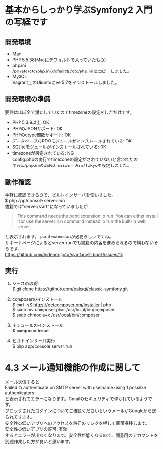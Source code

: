# 基本からしっかり学ぶSymfony2 入門の写経です

## 開発環境
- Mac  
- PHP 5.5.38(Macにデフォルトで入っていたもの)
- php.ini  
/private/etc/php.ini.defaultを/etc/php.iniにコピーしました。  
- MySQL   
Vagrant上のUbuntuにver5.7をインストールしました。

## 開発環境の準備
要件はほぼ全て満たしていたのでtimezoneの設定をしただけです。
- PHP 5.3.9以上: OK  
- PHPのJSONサポート: OK
- PHPのctype関数サポート: OK
- データベースのPDOモジュールがインストールされている: OK
- SQLiteモジュールがインストールされている: OK
- timezoneが設定されている: NG  
config.phpの実行でtimezoneの設定がされていないと言われたので/etc/php.iniのdate.timezoe = Asia/Tokyoを設定しました。

## 動作確認
手軽に確認できるので、ビルトインサーバを使いました。  
$ php app/console server:run  
書籍では"server/start"になっていましたが
>This command needs the pcntl extension to run.
>You can either install it or use the server:run command instead to run the built-in web server.

と表示されます。
pcntl extensionが必要らしいですね。  
サポートページによるとserver:runでも書籍の内容を進められるので構わないそうです。  
https://github.com/hidenorigoto/symfony2-book/issues/15

## 実行
1. ソースの取得  
$ git clone https://github.com/pakuqi/classic-symfony.git

2. composerのインストール  
$ curl -sS https://getcomposer.org/installer | php  
$ sudo mv composer.phar /usr/local/bin/composer  
$ sudo chmod a+x /usr/local/bin/composer
3. モジュールのインストール  
$ composer install

3. ビルトインサーバ実行  
$ php app/console server:run  

# 4.3 メール通知機能の作成に関して
メール送信すると  
Failed to authenticate on SMTP server with username using 1 possible authenticators  
と表示されてエラーになります。Gmailのセキュリティで弾かれているようです。  
ブロックされたログインについてご確認くださいというメールがGoogleから送られてきます。  
安全性の低いアプリへのアクセスを許可のリンクを押して画面遷移します。  
安全性の低いアプリの許可: 有効  
するとエラーが出なくなります。安全性が低くなるので、開発用のアカウントを別途作成した方が良いと思います。

